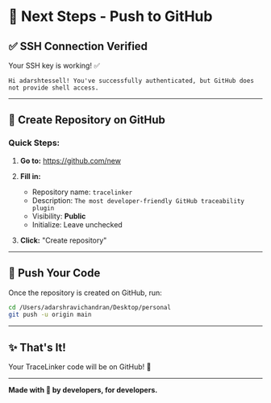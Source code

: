 # 🚀 Next Steps - Push to GitHub

## ✅ SSH Connection Verified

Your SSH key is working! ✅

```
Hi adarshtessell! You've successfully authenticated, but GitHub does not provide shell access.
```

---

## 📝 Create Repository on GitHub

### Quick Steps:

1. **Go to:** https://github.com/new

2. **Fill in:**
   - Repository name: `tracelinker`
   - Description: `The most developer-friendly GitHub traceability plugin`
   - Visibility: **Public**
   - Initialize: Leave unchecked

3. **Click:** "Create repository"

---

## 🚀 Push Your Code

Once the repository is created on GitHub, run:

```bash
cd /Users/adarshravichandran/Desktop/personal
git push -u origin main
```

---

## ✨ That's It!

Your TraceLinker code will be on GitHub! 🎉

---

**Made with 🔗 by developers, for developers.**


